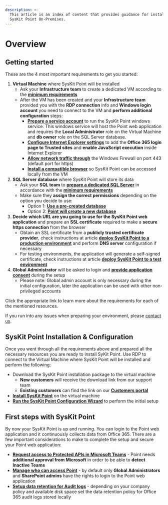 ```yaml
---
description: >-
  This article is an index of content that provides guidance for installing
  SysKit Point On-Premises.
---
```


# Overview

## Getting started

These are the 4 most important requirements to get you started:

1. **Virtual Machine** where SysKit Point will be installed
   * Ask your **Infrastructure team** to create a dedicated VM according to the [**minimum requirements**](hardware-software-requirements.md#virtual-machine-requirements) 
   * After the VM has been created and your **Infrastructure team** provided you with the **RDP connection** info and **Windows login account** you need to connect to the VM and **perform additional configuration** steps:
     * [**Prepare a service account**](additional-vm-configuration.md#service-account) to run the SysKit Point windows service. This windows service will host the Point web application and requires the **Local Administrator** role on the Virtual Machine and **db owner** role on the SQL Server database.
     * [**Configure Internet Explorer settings**](additional-vm-configuration.md#configure-internet-explorer-settings) to add the **Office 365 login page to Trusted sites** and **enable JavaScript execution** inside Internet Explorer
     * [**Allow network traffic through**](additional-vm-configuration.md#configure-windows-firewall) the Windows Firewall on port 443 \(default port for https\) 
     * [**Install a compatible browser**](additional-vm-configuration.md#install-a-compatible-browser) so SysKit Point can be accessed locally from the VM
2. **SQL Server database** where SysKit Point will store its data
   * Ask your **SQL team** to [**prepare a dedicated SQL Server**](syskit-point-database.md) in accordance with the [**minimum requirements**](hardware-software-requirements.md#sql-server-requirements)
   * Make sure they **assign the correct permissions** depending on the option you decide to use:
     * Option 1: [**Use a pre-created database**](syskit-point-database.md#option-1-use-a-pre-created-database)
     * Option 2: [**Point will create a new database**](syskit-point-database.md#option-2-point-will-create-a-new-database)
3. **Decide which URL are you going to use for the SysKit Point web application** and prepare an **SSL certificate** required to make a **secure https connection** from the browser
   * Obtain an SSL certificate from a **publicly trusted certificate provider**, check instructions at article [**deploy SysKit Point to a production environment**](ssl-certificate.md#deploy-syskit-point-to-a-production-environment) and perform **DNS server** configuration if necessary    
   * For testing environments, the application will generate a self-signed certificate, check instructions at article [**deploy SysKit Point to a test environment**](ssl-certificate.md#deploy-syskit-point-to-a-test-environment)
4. **Global Administrator** will be asked to login and [**provide application consent**](../../requirements/permission-requirements.md#global-administrator) during the setup
   * Please note: Global admin account is only necessary during the initial configuration, later the application can be used with other non-privileged accounts

Click the appropriate link to learn more about the requirements for each of the mentioned resources.

If you run into any issues when preparing your environment, please [contact us](https://www.syskit.com/contact-us/).

## SysKit Point Installation & Configuration

Once you went through all the requirements above and prepared all the necessary resources you are ready to install SyKit Point. Use RDP to connect to the Virtual Machine where SysKit Point will be installed and perform the following:

* Download the SysKit Point installation package to the virtual machine
  * **New customers** will receive the download link from our support team
  * **Existing customers** can find the link on our [**Customers portal**](https://my.syskit.com/)
* [**Install SysKit Point**](install-syskit-point-on-premises.md) on the virtual machine
* [**Run the SysKit Point Configuration Wizard**](install-syskit-point-on-premises.md#configure-syskit-point) to perform the initial setup

## First steps with SysKit Point

By now your SysKit Point is up and running. You can login to the Point web application and it continuously collects data from Office 365. There are a few important considerations to make to complete the setup and secure your Point web application:

* [**Request access to Protected APIs in Microsoft Teams**](../../common-tasks/microsoft-teams-activity.md) - Point needs **additional approval from Microsoft** in order to be able to **detect Inactive Teams**
* [**Manage who can access Point**](../enable-role-based-access.md) - by default only **Global Administrators** and **SharePoint admins** have the rights to login to the Point web application
* [**Setup data retention for Audit logs**](../customize-audit-logs-collection.md#audit-logs-settings) - depending on your company policy and available disk space set the data retention policy for Office 365 audit logs stored locally

